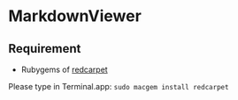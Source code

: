 MarkdownViewer
==============

## Requirement

- Rubygems of [redcarpet](https://github.com/tanoku/redcarpet)

Please type in Terminal.app: `sudo macgem install redcarpet`

